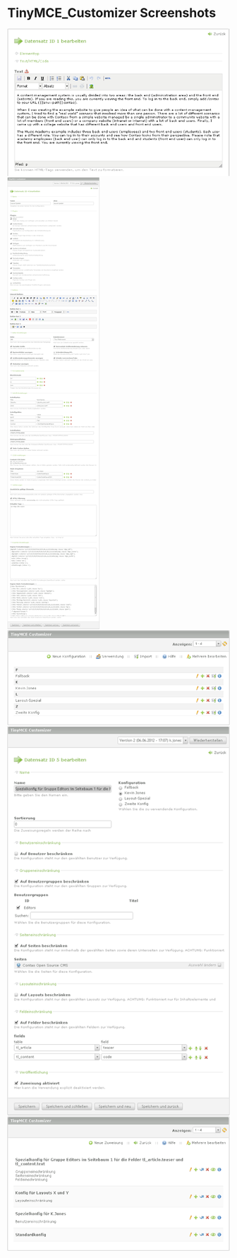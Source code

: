 TinyMCE_Customizer Screenshots
==============================

![TinyMCE instance](TinyMCE_config_applied.png)
![Konfig Detail](Konfig_Detail.png)
![Konfig List](Konfigs_Liste.png)
![Zuweisung Detail](Zuweisung_Detail.png)
![Zuweisung List](Zuweisungen_Liste.png)